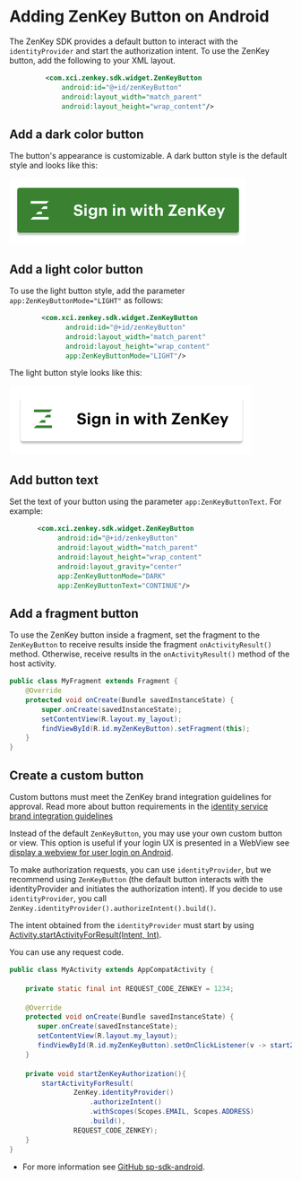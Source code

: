 # Adding ZenKey Button on Android

The ZenKey SDK provides a default button to interact with the `identityProvider` and start the authorization intent. To use the ZenKey button, add the following to your XML layout.

```xml
         <com.xci.zenkey.sdk.widget.ZenKeyButton
             android:id="@+id/zenKeyButton"
             android:layout_width="match_parent"
             android:layout_height="wrap_content"/>
```


## Add a dark color button

The button's appearance is customizable. A dark button style is the default style and looks like this:

![ZenKey dark button](ab0a93f-ZenKey_Dark_Button.png)

## Add a light color button

To use the light button style, add the parameter ```app:ZenKeyButtonMode="LIGHT"``` as follows:

```xml
        <com.xci.zenkey.sdk.widget.ZenKeyButton
              android:id="@+id/zenKeyButton"
              android:layout_width="match_parent"
              android:layout_height="wrap_content"
              app:ZenKeyButtonMode="LIGHT"/>
```

The light button style looks like this:

![ZenKey light button](bbd4993-ZenKey_Light_Button.png)

## Add button text 

Set the text of your button using the parameter ```app:ZenKeyButtonText```. For example:

```xml
       <com.xci.zenkey.sdk.widget.ZenKeyButton
            android:id="@+id/zenkeyButton"
            android:layout_width="match_parent"
            android:layout_height="wrap_content"
            android:layout_gravity="center"
            app:ZenKeyButtonMode="DARK"
            app:ZenKeyButtonText="CONTINUE"/>
```

## Add a fragment button

To use the ZenKey button inside a fragment, set the fragment to the `ZenKeyButton` to receive results inside the fragment `onActivityResult()` method. Otherwise, receive results in the `onActivityResult()` method of the host activity.

```java
public class MyFragment extends Fragment {
    @Override
    protected void onCreate(Bundle savedInstanceState) {
        super.onCreate(savedInstanceState);
        setContentView(R.layout.my_layout);
        findViewById(R.id.myZenKeyButton).setFragment(this);
    }
}
```

## Create a custom button

Custom buttons must meet the ZenKey brand integration guidelines for approval. Read more about button requirements in the [identity service brand integration guidelines](../best-practices/best-practices-identity-service-brand-integration-guidelines/brand-guidelines-zenkey-buttons.md)


Instead of the default `ZenKeyButton`, you may use your own custom button or view. This option is useful if your login UX is presented in a WebView see [display a webview for user login on Android](android-display-a-webview-for-user-login.md).

To make authorization requests, you can use `identityProvider`,  but we recommend using `ZenKeyButton` (the default button interacts with the identityProvider and initiates the authorization intent). If you decide to use `identityProvider`, you call `ZenKey.identityProvider().authorizeIntent().build()`.

The intent obtained from the `identityProvider` must start by using [Activity.startActivityForResult(Intent, Int)](https://developer.android.com/reference/android/app/Activity.html#startActivityForResult(android.content.Intent,%20int)).

You can use any request code.

```java
public class MyActivity extends AppCompatActivity {

    private static final int REQUEST_CODE_ZENKEY = 1234;

    @Override
    protected void onCreate(Bundle savedInstanceState) {
       super.onCreate(savedInstanceState);
       setContentView(R.layout.my_layout);
       findViewById(R.id.myZenKeyButton).setOnClickListener(v -> startZenKeyAuthorization());
    }

    private void startZenKeyAuthorization(){
        startActivityForResult(
                ZenKey.identityProvider()
                    .authorizeIntent()
                    .withScopes(Scopes.EMAIL, Scopes.ADDRESS)
                    .build(),
                REQUEST_CODE_ZENKEY);
    }
}        
```

* For more information see [GitHub sp-sdk-android](https://github.com/MyZenKey/sp-sdk-android).